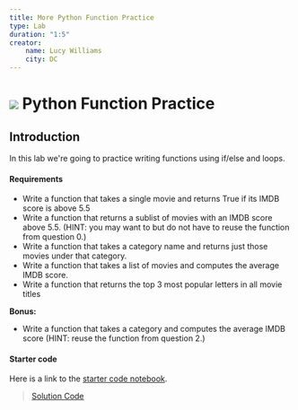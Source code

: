 ```yaml
---
title: More Python Function Practice
type: Lab
duration: "1:5"
creator:
    name: Lucy Williams
    city: DC
---
```


# ![](https://ga-dash.s3.amazonaws.com/production/assets/logo-9f88ae6c9c3871690e33280fcf557f33.png) Python Function Practice

## Introduction

In this lab we're going to practice writing functions using if/else and loops.

#### Requirements

- Write a function that takes a single movie and returns True if its IMDB score is above 5.5
- Write a function that returns a sublist of movies with an IMDB score above 5.5. (HINT: you may want to but do not have to    reuse the function from question 0.)
- Write a function that takes a category name and returns just those movies under that category.
- Write a function that takes a list of movies and computes the average IMDB score.
- Write a function that returns the top 3 most popular letters in all movie titles

**Bonus:**
- Write a function that takes a category and computes the average IMDB score (HINT: reuse the function from question 2.)

#### Starter code

Here is a link to the [starter code notebook](./code/starter-code/w1-2.4-starter.ipynb).

> [Solution Code](./code/solution-code/w1-2.4-solution.ipynb)
